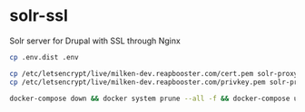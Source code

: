 # solr-ssl
Solr server for Drupal with SSL through Nginx

```bash
cp .env.dist .env

cp /etc/letsencrypt/live/milken-dev.reapbooster.com/cert.pem solr-proxy/cert.pem
cp /etc/letsencrypt/live/milken-dev.reapbooster.com/privkey.pem solr-proxy/privkey.pem

docker-compose down && docker system prune --all -f && docker-compose up -d

```
